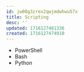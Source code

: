 ```yaml
---
id: jw08g3zrex2qwjmdwhwu57x
title: Scripting
desc: ''
updated: 1716127481336
created: 1716127474910
---
```

- PowerShell
- Bash
- Python